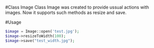#Class Image
Class Image was created to provide ussual actions with images.
Now it supports such methods as resize and save.

#Usage
```php
$image = Image::open('test.jpg');
$image->resizeToWidth(100);
$image->save("test_width.jpg");
```